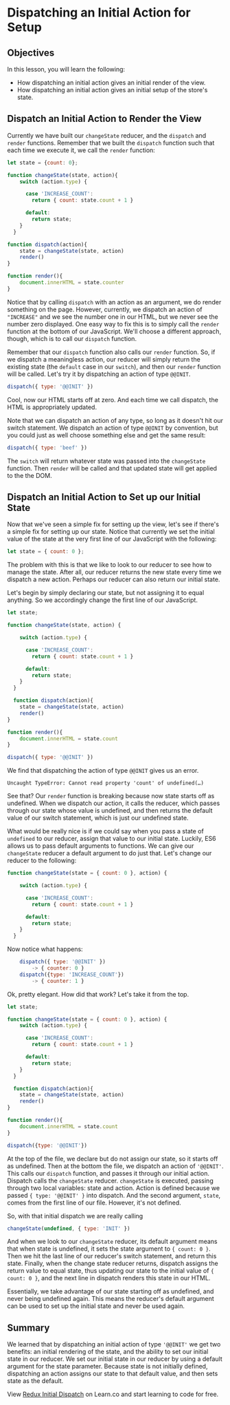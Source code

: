 # Dispatching an Initial Action for Setup

## Objectives

In this lesson, you will learn the following:

* How dispatching an initial action gives an initial render of the view.
* How dispatching an initial action gives an initial setup of the store's state.

## Dispatch an Initial Action to Render the View

Currently we have built our `changeState` reducer, and the `dispatch` and
`render` functions.  Remember that we built the `dispatch` function such that
each time we execute it, we call the `render` function:

```javascript
let state = {count: 0};

function changeState(state, action){
    switch (action.type) {

      case 'INCREASE_COUNT':
        return { count: state.count + 1 }

      default:
        return state;
    }
  }

function dispatch(action){
	state = changeState(state, action)
	render()
}

function render(){
	document.innerHTML = state.counter
}
```

Notice that by calling `dispatch` with an action as an argument, we do render
something on the page.  However, currently, we dispatch an action of
`"INCREASE"` and we see the number one in our HTML, but we never see the number
zero displayed.  One easy way to fix this is to simply call the `render`
function at the bottom of our JavaScript. We'll choose a different approach,
though, which is to call our `dispatch` function.  


Remember that our `dispatch` function also calls our `render` function.  So, if
we dispatch a meaningless action, our reducer will simply return the existing
state (the `default` case in our `switch`), and then our `render` function will
be called.  Let's try it by dispatching an action of type `@@INIT`.

```javascript
dispatch({ type: '@@INIT' })
```

Cool, now our HTML starts off at zero.  And each time we call dispatch, the HTML
is appropriately updated.  

Note that we can dispatch an action of any type, so long as it doesn't hit our
switch statement.  We dispatch an action of type `@@INIT` by convention, but you
could just as well choose something else and get the same result:

```javascript
dispatch({ type: 'beef' })
```

The `switch` will return whatever state was passed into the `changeState`
function. Then `render` will be called and that updated state will get applied
to the the DOM.

## Dispatch an Initial Action to Set up our Initial State

Now that we've seen a simple fix for setting up the view, let's see if there's a
simple fix for setting up our state.  Notice that currently we set the initial
value of the state at the very first line of our JavaScript with the following:

```js
let state = { count: 0 };
```

The problem with this is that we like to look to our reducer to see how to
manage the state.  After all, our reducer returns the new state every time we
dispatch a new action. Perhaps our reducer can also return our initial state.  

Let's begin by simply declaring our state, but not assigning it to equal
anything.  So we accordingly change the first line of our JavaScript.

```javascript
let state;
```
```javascript
function changeState(state, action) {

    switch (action.type) {

      case 'INCREASE_COUNT':
        return { count: state.count + 1 }

      default:
        return state;
    }
  }

  function dispatch(action){
	state = changeState(state, action)
	render()
}

function render(){
	document.innerHTML = state.count
}

dispatch({ type: '@@INIT' })
```

We find that dispatching the action of type `@@INIT` gives us an error.

`Uncaught TypeError: Cannot read property 'count' of undefined(…)`


See that?  Our `render` function is breaking because now state starts off as
undefined.  When we dispatch our action, it calls the reducer, which passes
through our state whose value is undefined, and then returns the default value
of our switch statement, which is just our undefined state.  

What would be really nice is if we could say when you pass a state of
`undefined` to our reducer, assign that value to our initial state. Luckily, ES6
allows us to pass default arguments to functions. We can give our `changeState`
reducer a default argument to do just that.  Let's change our reducer to the
following:

```javascript
function changeState(state = { count: 0 }, action) {

    switch (action.type) {

      case 'INCREASE_COUNT':
        return { count: state.count + 1 }

      default:
        return state;
    }
  }
```
   Now notice what happens:
```javascript
	dispatch({ type: '@@INIT' })
		-> { counter: 0 }
	dispatch({type: 'INCREASE_COUNT'})
		-> { counter: 1 }
```

Ok, pretty elegant.  How did that work?  Let's take it from the top.

```javascript
let state;

function changeState(state = { count: 0 }, action) {
    switch (action.type) {

      case 'INCREASE_COUNT':
        return { count: state.count + 1 }

      default:
        return state;
    }
  }

  function dispatch(action){
	state = changeState(state, action)
	render()
}

function render(){
	document.innerHTML = state.count
}

dispatch({type: '@@INIT'})
```

At the top of the file, we declare but do not assign our state, so it starts off
as undefined.  Then at the bottom the file, we dispatch an action of `'@@INIT'`.
This calls our `dispatch` function, and passes it through our initial action.
Dispatch calls the `changeState` reducer.  `changeState` is executed, passing
through two local variables: state and action.  Action is defined because we
passed `{ type: '@@INIT' }` into dispatch.  And the second argument, `state`,
comes from the first line of our file.  However, it's not defined.

So, with that initial dispatch we are really calling

```js
changeState(undefined, { type: 'INIT' })
```

And when we look to our `changeState` reducer, its default argument means that
when state is undefined, it sets the state argument to `{ count: 0 }`.  Then we
hit the last line of our reducer's switch statement, and return this state.
Finally, when the change state reducer returns, dispatch assigns the return
value to equal state, thus updating our state to the initial value of `{ count:
0 }`, and the next line in dispatch renders this state in our HTML.

Essentially, we take advantage of our state starting off as undefined, and never
being undefined again.  This means the reducer's default argument can be used to
set up the initial state and never be used again.


## Summary

We learned that by dispatching an initial action of type `'@@INIT'` we get two
benefits: an initial rendering of the state, and the ability to set our initial
state in our reducer.  We set our initial state in our reducer by using a
default argument for the state parameter.  Because state is not initially
defined, dispatching an action assigns our state to that default value, and then
sets state as the default.

<p class='util--hide'>View <a href='https://learn.co/lessons/redux-initial-dispatch'>Redux Initial Dispatch</a> on Learn.co and start learning to code for free.</p>
